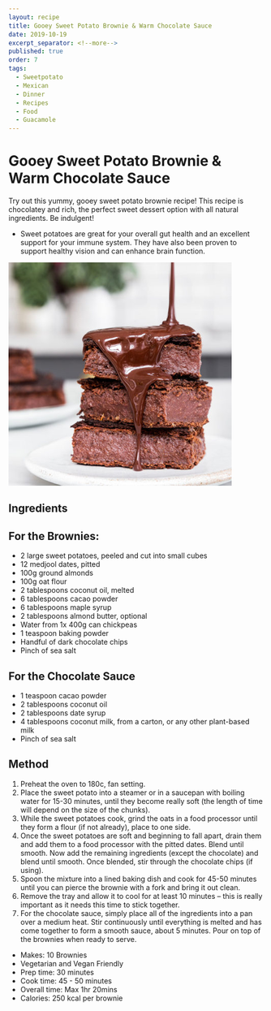 ```yaml
---
layout: recipe
title: Gooey Sweet Potato Brownie & Warm Chocolate Sauce
date: 2019-10-19
excerpt_separator: <!--more-->
published: true
order: 7
tags:
  - Sweetpotato
  - Mexican
  - Dinner
  - Recipes
  - Food
  - Guacamole
---
```


# Gooey Sweet Potato Brownie & Warm Chocolate Sauce

Try out this yummy, gooey sweet potato brownie recipe! This recipe is chocolatey and rich, the perfect sweet dessert option with all natural ingredients. Be indulgent!

- Sweet potatoes are great for your overall gut health and an excellent support for your immune system. They have also been proven to support healthy vision and can enhance brain function.

<!--more-->

[![Gooey Sweet Potato Brownies & Warm Chocolate Sauce ](/_uploads/sweetpotatobrownie.jpg)](/_uploads/sweetpotatobrownie.jpg)

## Ingredients

## For the Brownies:

- 2 large sweet potatoes, peeled and cut into small cubes
- 12 medjool dates, pitted
- 100g ground almonds
- 100g oat flour
- 2 tablespoons coconut oil, melted
- 6 tablespoons cacao powder
- 6 tablespoons maple syrup
- 2 tablespoons almond butter, optional
- Water from 1x 400g can chickpeas
- 1 teaspoon baking powder
- Handful of dark chocolate chips
- Pinch of sea salt

## For the Chocolate Sauce
- 1 teaspoon cacao powder
- 2 tablespoons coconut oil
- 2 tablespoons date syrup
- 4 tablespoons coconut milk, from a carton, or any other plant-based milk
- Pinch of sea salt

## Method

1. Preheat the oven to 180c, fan setting.
2. Place the sweet potato into a steamer or in a saucepan with boiling water for 15-30 minutes, until they become really soft (the length of time will depend on the size of the chunks).
3. While the sweet potatoes cook, grind the oats in a food processor until they form a flour (if not already), place to one side.
4. Once the sweet potatoes are soft and beginning to fall apart, drain them and add them to a food processor with the pitted dates. Blend until smooth. Now add the remaining ingredients (except the chocolate) and blend until smooth. Once blended, stir through the chocolate chips (if using).
5. Spoon the mixture into a lined baking dish and cook for 45-50 minutes until you can pierce the brownie with a fork and bring it out clean.
6. Remove the tray and allow it to cool for at least 10 minutes – this is really important as it needs this time to stick together.
7. For the chocolate sauce, simply place all of the ingredients into a pan over a medium heat. Stir continuously until everything is melted and has come together to form a smooth sauce, about 5 minutes. Pour on top of the brownies when ready to serve.

- Makes: 10 Brownies
- Vegetarian and Vegan Friendly
- Prep time: 30 minutes
- Cook time: 45 - 50 minutes
- Overall time: Max 1hr 20mins
- Calories: 250 kcal per brownie
